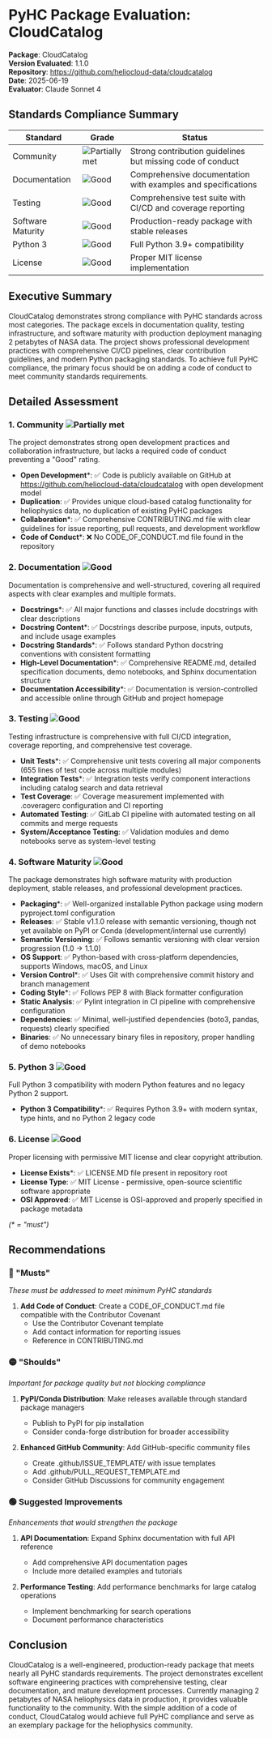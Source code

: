# PyHC Package Evaluation: CloudCatalog

**Package**: CloudCatalog  
**Version Evaluated**: 1.1.0  
**Repository**: https://github.com/heliocloud-data/cloudcatalog  
**Date**: 2025-06-19  
**Evaluator**: Claude Sonnet 4  

## Standards Compliance Summary

| Standard | Grade | Status |
|----------|-------|--------|
| Community | ![Partially met](https://img.shields.io/badge/Partially%20met-orange.svg) | Strong contribution guidelines but missing code of conduct |
| Documentation | ![Good](https://img.shields.io/badge/Good-brightgreen.svg) | Comprehensive documentation with examples and specifications |
| Testing | ![Good](https://img.shields.io/badge/Good-brightgreen.svg) | Comprehensive test suite with CI/CD and coverage reporting |
| Software Maturity | ![Good](https://img.shields.io/badge/Good-brightgreen.svg) | Production-ready package with stable releases |
| Python 3 | ![Good](https://img.shields.io/badge/Good-brightgreen.svg) | Full Python 3.9+ compatibility |
| License | ![Good](https://img.shields.io/badge/Good-brightgreen.svg) | Proper MIT license implementation |

## Executive Summary

CloudCatalog demonstrates strong compliance with PyHC standards across most categories. The package excels in documentation quality, testing infrastructure, and software maturity with production deployment managing 2 petabytes of NASA data. The project shows professional development practices with comprehensive CI/CD pipelines, clear contribution guidelines, and modern Python packaging standards. To achieve full PyHC compliance, the primary focus should be on adding a code of conduct to meet community standards requirements.

## Detailed Assessment

### 1. Community ![Partially met](https://img.shields.io/badge/Partially%20met-orange.svg)

The project demonstrates strong open development practices and collaboration infrastructure, but lacks a required code of conduct preventing a "Good" rating.

- **Open Development**\*: ✅ Code is publicly available on GitHub at https://github.com/heliocloud-data/cloudcatalog with open development model
- **Duplication**: ✅ Provides unique cloud-based catalog functionality for heliophysics data, no duplication of existing PyHC packages
- **Collaboration**\*: ✅ Comprehensive CONTRIBUTING.md file with clear guidelines for issue reporting, pull requests, and development workflow
- **Code of Conduct**\*: ❌ No CODE_OF_CONDUCT.md file found in the repository

### 2. Documentation ![Good](https://img.shields.io/badge/Good-brightgreen.svg)

Documentation is comprehensive and well-structured, covering all required aspects with clear examples and multiple formats.

- **Docstrings**\*: ✅ All major functions and classes include docstrings with clear descriptions
- **Docstring Content**\*: ✅ Docstrings describe purpose, inputs, outputs, and include usage examples
- **Docstring Standards**\*: ✅ Follows standard Python docstring conventions with consistent formatting
- **High-Level Documentation**\*: ✅ Comprehensive README.md, detailed specification documents, demo notebooks, and Sphinx documentation structure
- **Documentation Accessibility**\*: ✅ Documentation is version-controlled and accessible online through GitHub and project homepage

### 3. Testing ![Good](https://img.shields.io/badge/Good-brightgreen.svg)

Testing infrastructure is comprehensive with full CI/CD integration, coverage reporting, and comprehensive test coverage.

- **Unit Tests**\*: ✅ Comprehensive unit tests covering all major components (655 lines of test code across multiple modules)
- **Integration Tests**\*: ✅ Integration tests verify component interactions including catalog search and data retrieval
- **Test Coverage**: ✅ Coverage measurement implemented with .coveragerc configuration and CI reporting
- **Automated Testing**: ✅ GitLab CI pipeline with automated testing on all commits and merge requests
- **System/Acceptance Testing**: ✅ Validation modules and demo notebooks serve as system-level testing

### 4. Software Maturity ![Good](https://img.shields.io/badge/Good-brightgreen.svg)

The package demonstrates high software maturity with production deployment, stable releases, and professional development practices.

- **Packaging**\*: ✅ Well-organized installable Python package using modern pyproject.toml configuration
- **Releases**: ✅ Stable v1.1.0 release with semantic versioning, though not yet available on PyPI or Conda (development/internal use currently)
- **Semantic Versioning**: ✅ Follows semantic versioning with clear version progression (1.0 → 1.1.0)
- **OS Support**: ✅ Python-based with cross-platform dependencies, supports Windows, macOS, and Linux
- **Version Control**\*: ✅ Uses Git with comprehensive commit history and branch management
- **Coding Style**\*: ✅ Follows PEP 8 with Black formatter configuration
- **Static Analysis**: ✅ Pylint integration in CI pipeline with comprehensive configuration
- **Dependencies**: ✅ Minimal, well-justified dependencies (boto3, pandas, requests) clearly specified
- **Binaries**: ✅ No unnecessary binary files in repository, proper handling of demo notebooks

### 5. Python 3 ![Good](https://img.shields.io/badge/Good-brightgreen.svg)

Full Python 3 compatibility with modern Python features and no legacy Python 2 support.

- **Python 3 Compatibility**\*: ✅ Requires Python 3.9+ with modern syntax, type hints, and no Python 2 legacy code

### 6. License ![Good](https://img.shields.io/badge/Good-brightgreen.svg)

Proper licensing with permissive MIT license and clear copyright attribution.

- **License Exists**\*: ✅ LICENSE.MD file present in repository root
- **License Type**: ✅ MIT License - permissive, open-source scientific software appropriate
- **OSI Approved**: ✅ MIT License is OSI-approved and properly specified in package metadata

*(\* = "must")*

## Recommendations

### 🔴 "Musts"
*These must be addressed to meet minimum PyHC standards*

1. **Add Code of Conduct**: Create a CODE_OF_CONDUCT.md file compatible with the Contributor Covenant
   - Use the Contributor Covenant template
   - Add contact information for reporting issues
   - Reference in CONTRIBUTING.md

### 🟡 "Shoulds"
*Important for package quality but not blocking compliance*

1. **PyPI/Conda Distribution**: Make releases available through standard package managers
   - Publish to PyPI for pip installation
   - Consider conda-forge distribution for broader accessibility

2. **Enhanced GitHub Community**: Add GitHub-specific community files
   - Create .github/ISSUE_TEMPLATE/ with issue templates
   - Add .github/PULL_REQUEST_TEMPLATE.md
   - Consider GitHub Discussions for community engagement

### 🟢 Suggested Improvements
*Enhancements that would strengthen the package*

1. **API Documentation**: Expand Sphinx documentation with full API reference
   - Add comprehensive API documentation pages
   - Include more detailed examples and tutorials

2. **Performance Testing**: Add performance benchmarks for large catalog operations
   - Implement benchmarking for search operations
   - Document performance characteristics

## Conclusion

CloudCatalog is a well-engineered, production-ready package that meets nearly all PyHC standards requirements. The project demonstrates excellent software engineering practices with comprehensive testing, clear documentation, and mature development processes. Currently managing 2 petabytes of NASA heliophysics data in production, it provides valuable functionality to the community. With the simple addition of a code of conduct, CloudCatalog would achieve full PyHC compliance and serve as an exemplary package for the heliophysics community.